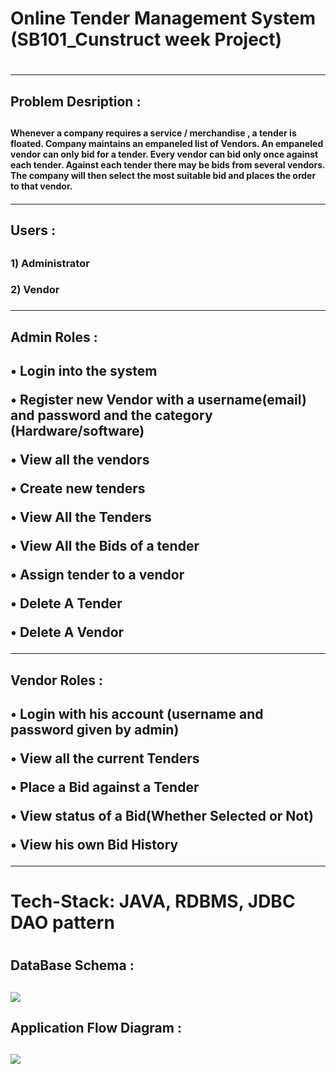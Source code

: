 <h1>Online Tender Management System (SB101_Cunstruct week Project)<h1/>
<hr/>

<h2>Problem Desription : <h2/>
<h4>Whenever a company  requires a service / merchandise , a tender is floated. Company maintains an empaneled list of Vendors. 
An empaneled vendor can only bid for a tender. Every vendor can bid only once against   each tender. 
Against each tender there may be   bids from several vendors. The company will then select the most suitable bid and places the order to that vendor.<h4/>
<hr/>
<h2>Users : <h2/>
<h3>1) Administrator <h3/>
<h3>2) Vendor <h3/>
<hr/>
   
<h2>Admin Roles :<h2/>
<p>•	Login into the system <p/>
<p>•	Register new Vendor with a username(email) and password and the category (Hardware/software)<p/>
<p>•	View all the vendors<p/>
<p>•  Create new tenders<p/>
<p>•  View All the Tenders<p/>
<p>•  View All the Bids of a tender<p/>
<p>•  Assign tender to a vendor<p/>
<p>•	Delete A Tender<p/>
<p>•	Delete A Vendor<p/>   
<hr/>

<h2>Vendor Roles :<h2/>  
<p>•	Login with his account (username and password given by admin)<p/>
<p>•  View all the current Tenders<p/>
<p>•  Place a Bid against a Tender<p/>
<p>•  View status of a Bid(Whether Selected or Not)<p/>
<p>•  View his own Bid History<p/>
<hr/>

<h1>Tech-Stack: JAVA, RDBMS, JDBC DAO pattern<h1/>
<h2>DataBase Schema : <h2/>
<img src="https://github.com/Sanket01Hiremath/little-spark-7917/blob/master/Untitled%20Diagram.drawio.png?raw=true"/>

<h2>Application Flow Diagram : <h2/>
<img src="https://github.com/Sanket01Hiremath/little-spark-7917/blob/master/AppFlow%20Diagram.drawio.png?raw=true"/>


